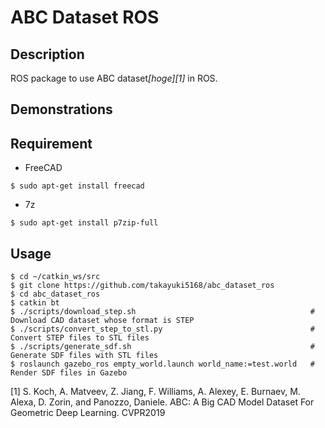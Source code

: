 ABC Dataset ROS
===============

## Description
ROS package to use ABC dataset<cite>[hoge][1]</cite> in ROS.

## Demonstrations

## Requirement
- FreeCAD
```
$ sudo apt-get install freecad
```
- 7z
```
$ sudo apt-get install p7zip-full
```

## Usage
```
$ cd ~/catkin_ws/src
$ git clone https://github.com/takayuki5168/abc_dataset_ros
$ cd abc_dataset_ros
$ catkin bt
$ ./scripts/download_step.sh                                       # Download CAD dataset whose format is STEP
$ ./scripts/convert_step_to_stl.py                                 # Convert STEP files to STL files
$ ./scripts/generate_sdf.sh                                        # Generate SDF files with STL files
$ roslaunch gazebo_ros empty_world.launch world_name:=test.world   # Render SDF files in Gazebo
```

[1] S. Koch, A. Matveev, Z. Jiang, F. Williams, A. Alexey, E. Burnaev, M. Alexa, D. Zorin, and Panozzo, Daniele. ABC: A Big CAD Model Dataset For Geometric Deep Learning. CVPR2019

